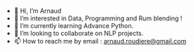 - 👋 Hi, I’m Arnaud
- 👀 I’m interested in Data, Programming and Rum blending !
- 🌱 I’m currently learning Advance Python.
- 💞️ I’m looking to collaborate on NLP projects.
- 📫 How to reach me by email : arnaud.roudiere@gmail.com

<!---
arnaud-roudiere/arnaud-roudiere is a ✨ special ✨ repository because its `README.md` (this file) appears on your GitHub profile.
You can click the Preview link to take a look at your changes.
--->
